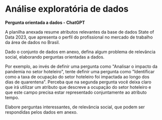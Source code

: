 # Análise exploratória de dados 

**Pergunta orientada a dados - ChatGPT**

A planilha anexada resume atributos relevantes da base de dados State of Data 2023, que apresenta o perfil do profissional no mercado de trabalho da área de dados no Brasil.

Dado o conjunto de dados em anexo, defina algum problema de relevância social, elaborando perguntas orientadas a dados.

Por exemplo, ao invés de definir uma pergunta como "Analisar o impacto da pandemia no setor hoteleiro", tente definir uma pergunta como "Identificar como a taxa de ocupação do setor hoteleiro foi impactada ao longo dos dias de quarentena". Perceba que na segunda pergunta você deixa claro que irá utilizar um atributo que descreve a ocupação do setor hoteleiro e que este campo precisa estar representado conjuntamente ao atributo tempo.

Elabore perguntas interessantes, de relevância social, que podem ser respondidas pelos dados em anexo.
